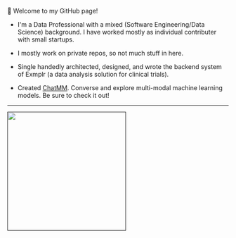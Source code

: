 <!--
**sbarman25/sbarman25** is a ✨ _special_ ✨ repository because its `README.md` (this file) appears on your GitHub profile.

Here are some ideas to get you started:

- 🔭 I’m currently working on ...
- 🌱 I’m currently learning ...
- 👯 I’m looking to collaborate on ...
- 🤔 I’m looking for help with ...
- 💬 Ask me about ...
- 📫 How to reach me: ...
- 😄 Pronouns: ...
- ⚡ Fun fact: ...
-->

👋 Welcome to my GitHub page!

- I'm a Data Professional with a mixed (Software Engineering/Data Science) background. I have worked mostly as individual contributer with small startups.

- I mostly work on private repos, so not much stuff in here.

- Single handedly architected, designed, and wrote the backend system of Exmplr (a data analysis solution for clinical trials). 

- Created [ChatMM](https://chat.nkubed.io/). Converse and explore multi-modal machine learning models. Be sure to check it out!

---

<!-- 
ranking_index = (byte_count ^ size_weight) * (repo_count ^ count_weight)
the distribution of files across repos is a representative metric than size as it inflates towards jupyter notebook
-->
<a href="">
  <img height=270 align="center" src="https://github-readme-stats.vercel.app/api/top-langs/?username=sbarman25&layout=pie&theme=dark&size_weight=0&count_weight=1&langs_count=10"/>
</a>
